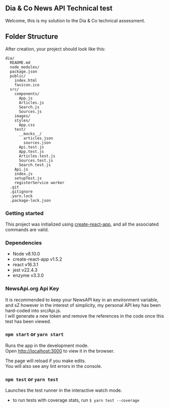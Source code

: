 ## Dia & Co News API Technical test
Welcome, this is my solution to the Dia & Co technical assessment.  

## Folder Structure

After creation, your project should look like this:

```
dia/
  README.md
  node_modules/
  package.json
  public/
    index.html
    favicon.ico
  src/
    components/
      App.js
      Articles.js
      Search.js
      Sources.js
    images/
    styles/
      App.css
    test/
      __mocks__/
        articles.json
        sources.json
      Api.test.js
      App.test.js
      Articles.test.js
      Sources.test.js
      Search.test.js
    Api.js  
    index.js
    setupTest.js
    registerService worker
  .git
  .gitignore
  .yarn.lock
  .package-lock.json
```

### Getting started
This project was initialized using [create-react-app](https://github.com/facebook/create-react-app), and all the associated commands are valid.

### Dependencies
- Node v8.10.0
- create-react-app v1.5.2
- react v16.3.1
- jest v22.4.3
- enzyme v3.3.0


### NewsApi.org Api Key
It is recommended to keep your NewsAPI key in an environment variable, and sZ however in the interest of simplicity, my personal API key has been hard-coded into src/Api.js.<br>
I will generate a new token and remove the references in the code once this test has been viewed.

### `npm start` or `yarn start`

Runs the app in the development mode.<br>
Open [http://localhost:3000](http://localhost:3000) to view it in the browser.

The page will reload if you make edits.<br>
You will also see any lint errors in the console.

### `npm test` or `yarn test`

Launches the test runner in the interactive watch mode.<br>

- to run tests with coverage stats, run `$ yarn test --coverage`